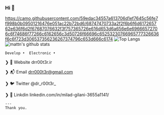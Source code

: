 ### Hi 👋
https://camo.githubusercontent.com/59edac34557a613706d1ef7645c56fe7f998b0b09501216476e051ac22b72bd6/68747470733a2f2f6b6f6d617265762e636f6d2f67687076632f3f757365726e616d653d6a656e6e69666572706c6f74686f77266c6162656c3d50726f66696c65253230766965777326636f6c6f723d306537356236267374796c653d666c6174
![Top Langs](https://github-readme-stats.vercel.app/api/top-langs/?username=dr-r00t3r&hide=html)
![mattn's github stats](https://github-readme-stats.vercel.app/api?username=dr-r00t3r&show_icons=true&count_private=true&line_height=40)


    Develop •  Electronic •    

❯ 🏡 Website           drr00t3r.ir

❯ 📬 Email             drr000t3r@gmail.com

❯ 🐦 Twitter           @dr_r00t3r_

❯ 📱 Linkdin           linkedin.com/in/milad-gilani-3655a1141/





```
---
Thank you.

